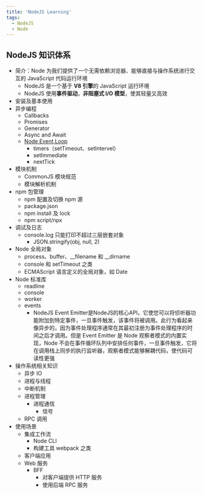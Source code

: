 ```yaml
---
title: 'NodeJS Learning'
tags:
  - NodeJS
  - Node
---
```


## NodeJS 知识体系

- 简介：Node 为我们提供了一个无需依赖浏览器、能够直接与操作系统进行交互的 JavaScript 代码运行环境
  - NodeJS 是一个基于 **V8 引擎**的 JavaScript 运行环境
  - NodeJS 使用**事件驱动**，**非阻塞式 I/O 模型**，使其轻量又高效
- 安装及基本使用
- 异步编程
  - Callbacks
  - Promises
  - Generator
  - Async and Await
  - [Node Event Loop](./Node%20Event%20Loop.md)
    - timers（setTimeout、setIntervel）
    - setImmediate
    - nextTick
- 模块机制
  - CommonJS 模块规范
  - 模块解析机制
- npm 包管理
  - npm 配置及切换 npm 源
  - package.json
  - npm install 及 lock
  - npm script/npx
- 调试及日志
  - console.log 只能打印不超过三层嵌套对象
    - JSON.stringify(obj, null, 2)
- Node 全局对象
  - process、buffer、__filename 和 __dirname
  - console 和 setTimeout 之类
  - ECMAScript 语言定义的全局对象，如 Date
- Node 标准库
  - readline
  - console
  - worker
  - events
    - NodeJS Event Emitter是NodeJS的核心API，它使您可以将侦听器功能附加到特定事件，一旦事件触发，该事件将被调用。此行为看起来像异步的，因为事件处理程序通常在其最初注册为事件处理程序的时间之后才调用。但是 Event Emitter 是 Node 观察者模式的内置实现，Node 不会在事件循环队列中安排任何事件，一旦事件触发，它将在调用栈上同步的执行监听器，观察者模式能够解耦代码，使代码可读性更强
- 操作系统相关知识
  - 异步 IO
  - 进程与线程
  - 中断机制
  - 进程管理
    - 进程通信
      - 信号
  - RPC 调用
- 使用场景
  - 集成工作流
    - Node CLI
    - 构建工具 webpack 之类
  - 客户端应用
  - Web 服务
    - BFF
      - 对客户端提供 HTTP 服务
      - 使用后端 RPC 服务

